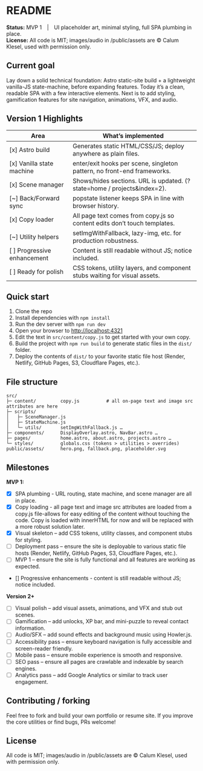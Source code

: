 # README

**Status:** MVP 1 | UI placeholder art, minimal styling, full SPA plumbing in place.  
**License:** All code is MIT; images/audio in /public/assets are © Calum Klesel, used with permission only.

## Current goal

Lay down a solid technical foundation: Astro static-site build + a lightweight vanilla-JS state-machine, before expanding features. Today it’s a clean, readable SPA with a few interactive elements. Next is to add styling, gamification features for site navigation, animations, VFX, and audio.

## Version 1 Highlights

Area | What’s implemented
--- | ---
[x] Astro build | Generates static HTML/CSS/JS; deploy anywhere as plain files.
[x] Vanilla state machine | enter/exit hooks per scene, singleton pattern, no front-end frameworks.
[x] Scene manager | Shows/hides sections. URL is updated. (?state=home / projects&index=2).
[~] Back/Forward sync | popstate listener keeps SPA in line with browser history.
[x] Copy loader | All page text comes from copy.js so content edits don’t touch templates.
[~] Utility helpers | setImgWithFallback, lazy-img, etc. for production robustness.
[ ] Progressive enhancement | Content is still readable without JS; <noscript> notice included.
[ ] Ready for polish | CSS tokens, utility layers, and component stubs waiting for visual assets.

## Quick start

1. Clone the repo
2. Install dependencies with `npm install`
3. Run the dev server with `npm run dev`
4. Open your browser to [http://localhost:4321](http://localhost:4321)
5. Edit the text in `src/content/copy.js` to get started with your own copy.
6. Build the project with `npm run build` to generate static files in the `dist/` folder.
7. Deploy the contents of `dist/` to your favorite static file host (Render, Netlify, GitHub Pages, S3, Cloudflare Pages, etc.).

## File structure

``` pgsql
src/
├─ content/         copy.js          # all on-page text and image src attributes are here
├─ scripts/
│   ├─ SceneManager.js
│   ├─ StateMachine.js
│   └─ utils/       setImgWithFallback.js …
├─ components/      DisplayOverlay.astro, NavBar.astro …
├─ pages/           home.astro, about.astro, projects.astro …
└─ styles/          globals.css (tokens > utilities > overrides)
public/assets/      hero.png, fallback.png, placeholder.svg
```

## Milestones

**MVP 1:**

- [x] SPA plumbing - URL routing, state machine, and scene manager are all in place.
- [x] Copy loading - all page text and image src attributes are loaded from a copy.js file-allows for easy editing of the content without touching the code. Copy is loaded with innerHTML for now and will be replaced with a more robust solution later.
- [x] Visual skeleton – add CSS tokens, utility classes, and component stubs for styling.
- [ ] Deployment pass – ensure the site is deployable to various static file hosts (Render, Netlify, GitHub Pages, S3, Cloudflare Pages, etc.).
- [ ] MVP 1 – ensure the site is fully functional and all features are working as expected.
- [] Progressive enhancements - content is still readable without JS; <noscript> notice included.

**Version 2+**

- [ ] Visual polish – add visual assets, animations, and VFX and stub out scenes.
- [ ] Gamification – add unlocks, XP bar, and mini-puzzle to reveal contact information.
- [ ] Audio/SFX – add sound effects and background music using Howler.js.
- [ ] Accessibility pass – ensure keyboard navigation is fully accessible and screen-reader friendly.
- [ ] Mobile pass – ensure mobile experience is smooth and responsive.
- [ ] SEO pass – ensure all pages are crawlable and indexable by search engines.
- [ ] Analytics pass – add Google Analytics or similar to track user engagement.

## Contributing / forking

Feel free to fork and build your own portfolio or resume site. If you improve the core utilities or find bugs, PRs welcome!

## License

All code is MIT; images/audio in /public/assets are © Calum Klesel, used with permission only.
